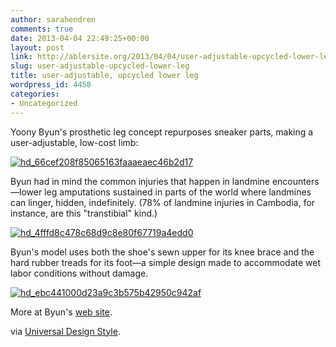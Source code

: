 ```yaml
---
author: sarahendren
comments: true
date: 2013-04-04 22:49:25+00:00
layout: post
link: http://ablersite.org/2013/04/04/user-adjustable-upcycled-lower-leg/
slug: user-adjustable-upcycled-lower-leg
title: user-adjustable, upcycled lower leg
wordpress_id: 4458
categories:
- Uncategorized
---
```


Yoony Byun's prosthetic leg concept repurposes sneaker parts, making a user-adjustable, low-cost limb:

[![hd_66cef208f85065163faaaeaec46b2d17](http://ablersite.files.wordpress.com/2013/04/hd_66cef208f85065163faaaeaec46b2d17.jpg)](http://ablersite.files.wordpress.com/2013/04/hd_66cef208f85065163faaaeaec46b2d17.jpg)



Byun had in mind the common injuries that happen in landmine encounters—lower leg amputations sustained in parts of the world where landmines can linger, hidden, indefinitely. (78% of landmine injuries in Cambodia, for instance, are this "transtibial" kind.)





[![hd_4fffd8c478c68d9c8e80f67719a4edd0](http://ablersite.files.wordpress.com/2013/04/hd_4fffd8c478c68d9c8e80f67719a4edd0.jpg)](http://ablersite.files.wordpress.com/2013/04/hd_4fffd8c478c68d9c8e80f67719a4edd0.jpg)

Byun's model uses both the shoe's sewn upper for its knee brace and the hard rubber treads for its foot—a simple design made to accommodate wet labor conditions without damage.



[![hd_ebc441000d23a9c3b575b42950c942af](http://ablersite.files.wordpress.com/2013/04/hd_ebc441000d23a9c3b575b42950c942af.jpg)](http://ablersite.files.wordpress.com/2013/04/hd_ebc441000d23a9c3b575b42950c942af.jpg)

More at Byun's [web site](http://www.yoonybyun.com/57608/1017697/project/espoir).

via [Universal Design Style](http://www.universaldesignstyle.com/concept-designs/mobility/).



